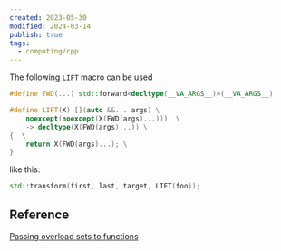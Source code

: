 ```yaml
---
created: 2023-05-30
modified: 2024-03-14
publish: true
tags:
  - computing/cpp
---
```

The following `LIFT` macro can be used 
```cpp
#define FWD(...) std::forward<decltype(__VA_ARGS__)>(__VA_ARGS__)

#define LIFT(X) [](auto &&... args) \
    noexcept(noexcept(X(FWD(args)...)))  \
    -> decltype(X(FWD(args)...)) \
{  \
    return X(FWD(args)...); \
}
```

like this:
```cpp
std::transform(first, last, target, LIFT(foo));
```

## Reference
[Passing overload sets to functions](https://blog.tartanllama.xyz/passing-overload-sets/)